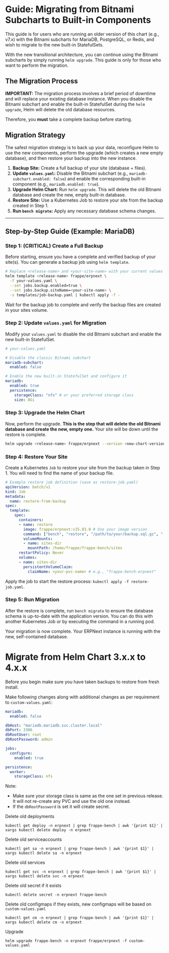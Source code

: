 # Guide: Migrating from Bitnami Subcharts to Built-in Components

This guide is for users who are running an older version of this chart (e.g., v7.x) with the Bitnami subcharts for MariaDB, PostgreSQL, or Redis, and wish to migrate to the new built-in StatefulSets.

With the new transitional architecture, you can continue using the Bitnami subcharts by simply running `helm upgrade`. This guide is only for those who want to perform the migration.

## The Migration Process

**IMPORTANT:** The migration process involves a brief period of downtime and will replace your existing database instance. When you disable the Bitnami subchart and enable the built-in StatefulSet during the `helm upgrade`, Helm will delete the old database resources.

Therefore, you **must** take a complete backup before starting.

## Migration Strategy

The safest migration strategy is to back up your data, reconfigure Helm to use the new components, perform the upgrade (which creates a new empty database), and then restore your backup into the new instance.

1.  **Backup Site:** Create a full backup of your site (database + files).
2.  **Update `values.yaml`:** Disable the Bitnami subchart (e.g., `mariadb-subchart.enabled: false`) and enable the corresponding built-in component (e.g., `mariadb.enabled: true`).
3.  **Upgrade Helm Chart:** Run `helm upgrade`. This will delete the old Bitnami database and create the new, empty built-in database.
4.  **Restore Site:** Use a Kubernetes Job to restore your site from the backup created in Step 1.
5.  **Run `bench migrate`:** Apply any necessary database schema changes.

---

## Step-by-Step Guide (Example: MariaDB)

### Step 1: (CRITICAL) Create a Full Backup

Before starting, ensure you have a complete and verified backup of your site(s). You can generate a backup job using `helm template`.

```bash
# Replace <release-name> and <your-site-name> with your current values
helm template <release-name> frappe/erpnext \
  -f your-values.yaml \
  --set jobs.backup.enabled=true \
  --set jobs.backup.siteName=<your-site-name> \
  -s templates/job-backup.yaml | kubectl apply -f -
```

Wait for the backup job to complete and verify the backup files are created in your sites volume.

### Step 2: Update `values.yaml` for Migration

Modify your `values.yaml` to disable the old Bitnami subchart and enable the new built-in StatefulSet.

```yaml
# your-values.yaml

# Disable the classic Bitnami subchart
mariadb-subchart:
  enabled: false

# Enable the new built-in StatefulSet and configure it
mariadb:
  enabled: true
  persistence:
    storageClass: "nfs" # or your preferred storage class
    size: 8Gi
```

### Step 3: Upgrade the Helm Chart

Now, perform the upgrade. **This is the step that will delete the old Bitnami database and create the new, empty one.** Your site will be down until the restore is complete.

```bash
helm upgrade <release-name> frappe/erpnext --version <new-chart-version> -f your-values.yaml
```

### Step 4: Restore Your Site

Create a Kubernetes `Job` to restore your site from the backup taken in Step 1. You will need to find the name of your backup file.

```yaml
# Example restore job definition (save as restore-job.yaml)
apiVersion: batch/v1
kind: Job
metadata:
  name: restore-from-backup
spec:
  template:
    spec:
      containers:
      - name: restore
        image: frappe/erpnext:v15.83.0 # Use your image version
        command: ["bench", "restore", "/path/to/your/backup.sql.gz", "--with-private-files", "/path/to/your/private-files.tar.gz"]
        volumeMounts:
        - name: sites-dir
          mountPath: /home/frappe/frappe-bench/sites
      restartPolicy: Never
      volumes:
      - name: sites-dir
        persistentVolumeClaim:
          claimName: <your-pvc-name> # e.g., "frappe-bench-erpnext"
```

Apply the job to start the restore process: `kubectl apply -f restore-job.yaml`.

### Step 5: Run Migration

After the restore is complete, run `bench migrate` to ensure the database schema is up-to-date with the application version. You can do this with another Kubernetes Job or by executing the command in a running pod.

Your migration is now complete. Your ERPNext instance is running with the new, self-contained database.

# Migrate from Helm Chart 3.x.x to 4.x.x

Before you begin make sure you have taken backups to restore from fresh install.

Make following changes along with additional changes as per requirement to `custom-values.yaml`:

```yaml
mariadb:
  enabled: false

dbHost: "mariadb.mariadb.svc.cluster.local"
dbPort: 3306
dbRootUser: root
dbRootPassword: admin

jobs:
  configure:
    enabled: true

persistence:
  worker:
    storageClass: nfs
```

Note:

- Make sure your storage class is same as the one set in previous release. It will not re-create any PVC and use the old one instead.
- If the `dbRootPassword` is set it will create secret.

Delete old deployments

```shell
kubectl get deploy -n erpnext | grep frappe-bench | awk '{print $1}' | xargs kubectl delete deploy -n erpnext
```

Delete old serviceaccounts

```shell
kubectl get sa -n erpnext | grep frappe-bench | awk '{print $1}' | xargs kubectl delete sa -n erpnext
```

Delete old services

```shell
kubectl get svc -n erpnext | grep frappe-bench | awk '{print $1}' | xargs kubectl delete svc -n erpnext
```

Delete old secret if it exists

```shell
kubectl delete secret -n erpnext frappe-bench
```

Delete old configmaps if they exists, new configmaps will be based on `custom-values.yaml`

```shell
kubectl get cm -n erpnext | grep frappe-bench | awk '{print $1}' | xargs kubectl delete cm -n erpnext
```

Upgrade

```shell
helm upgrade frappe-bench -n erpnext frappe/erpnext -f custom-values.yaml
```
